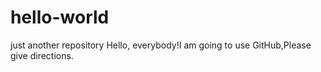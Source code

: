 # hello-world
just another repository
Hello, everybody!I am going to use GitHub,Please give directions.

